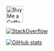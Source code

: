<a href='https://ko-fi.com/rakkarage' target='_blank'><img height='35' style='border:0px;height:46px;' src='https://az743702.vo.msecnd.net/cdn/kofi3.png?v=0' border='0' alt='Buy Me a Coffee at ko-fi.com' />

[![StackOverflow](https://github-readme-stackoverflow.vercel.app/?userID=403681&layout=compact)](https://stackoverflow.com/users/403681/rakka-rage)

[![GitHub stats](https://github-readme-stats.vercel.app/api?username=rakkarage)](https://github.com/rakkarage)
